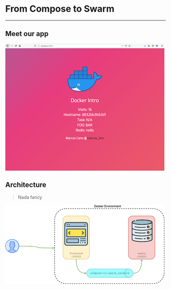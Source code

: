# From Compose to Swarm

<!-- ![1](img/portada.png) -->


---


## Meet our app


![2](./assets/ourapp.png)


## Architecture

> Nada fancy

![3](./assets/architecture.png)


